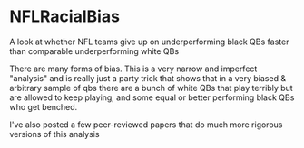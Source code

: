 # NFLRacialBias
A look at whether NFL teams give up on underperforming black QBs faster than comparable underperforming white QBs

There are many forms of bias. This is a very narrow and imperfect "analysis" and is really just a party trick that shows that in a very biased & arbitrary sample of qbs there are a bunch of white QBs that play terribly but are allowed to keep playing, and some equal or better performing black QBs who get benched.

I've also posted a few peer-reviewed papers that do much more rigorous versions of this analysis
